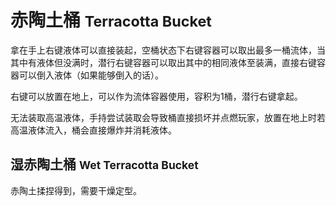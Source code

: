 # 赤陶土桶 <small> Terracotta Bucket </small>

拿在手上右键液体可以直接装起，空桶状态下右键容器可以取出最多一桶流体，当其中有液体但没满时，潜行右键容器可以取出其中的相同液体至装满，直接右键容器可以倒入液体（如果能够倒入的话）。

右键可以放置在地上，可以作为流体容器使用，容积为1桶，潜行右键拿起。

无法装取高温液体，手持尝试装取会导致桶直接损坏并点燃玩家，放置在地上时若高温液体流入，桶会直接爆炸并消耗液体。

## 湿赤陶土桶 <small> Wet Terracotta Bucket </small>

赤陶土揉捏得到，需要干燥定型。